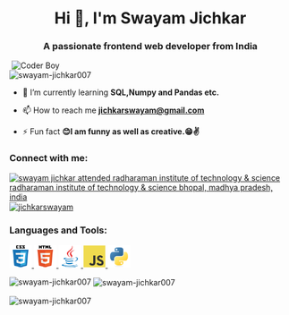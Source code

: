 <h1 align="center">Hi 👋, I'm Swayam Jichkar</h1>
<h3 align="center">A passionate frontend web developer from India</h3>
<img align="right" alt="Coder Boy" width="500" src="https://encrypted-tbn0.gstatic.com/images?q=tbn:ANd9GcTJsKZVppBhshJBN6_RHp9luylwz4eQO4I8Tg&s">

<p align="left"> <img src="https://komarev.com/ghpvc/?username=swayam-jichkar007&label=Profile%20views&color=0e75b6&style=flat" alt="swayam-jichkar007" /> </p>

- 🌱 I’m currently learning **SQL,Numpy and Pandas etc.**

- 📫 How to reach me **jichkarswayam@gmail.com**

- ⚡ Fun fact **😊I am funny as well as creative.😁✌**

<h3 align="left">Connect with me:</h3>
<p align="left">
<a href="https://linkedin.com/in/swayam jichkar attended radharaman institute of technology & science radharaman institute of technology & science bhopal, madhya pradesh, india" target="blank"><img align="center" src="https://raw.githubusercontent.com/rahuldkjain/github-profile-readme-generator/master/src/images/icons/Social/linked-in-alt.svg" alt="swayam jichkar attended radharaman institute of technology & science radharaman institute of technology & science bhopal, madhya pradesh, india" height="30" width="40" /></a>
<a href="https://www.codechef.com/users/jichkarswayam" target="blank"><img align="center" src="https://cdn.jsdelivr.net/npm/simple-icons@3.1.0/icons/codechef.svg" alt="jichkarswayam" height="30" width="40" /></a>
</p>

<h3 align="left">Languages and Tools:</h3>
<p align="left"> <a href="https://www.w3schools.com/css/" target="_blank" rel="noreferrer"> <img src="https://raw.githubusercontent.com/devicons/devicon/master/icons/css3/css3-original-wordmark.svg" alt="css3" width="40" height="40"/> </a> <a href="https://www.w3.org/html/" target="_blank" rel="noreferrer"> <img src="https://raw.githubusercontent.com/devicons/devicon/master/icons/html5/html5-original-wordmark.svg" alt="html5" width="40" height="40"/> </a> <a href="https://www.java.com" target="_blank" rel="noreferrer"> <img src="https://raw.githubusercontent.com/devicons/devicon/master/icons/java/java-original.svg" alt="java" width="40" height="40"/> </a> <a href="https://developer.mozilla.org/en-US/docs/Web/JavaScript" target="_blank" rel="noreferrer"> <img src="https://raw.githubusercontent.com/devicons/devicon/master/icons/javascript/javascript-original.svg" alt="javascript" width="40" height="40"/> </a> <a href="https://www.python.org" target="_blank" rel="noreferrer"> <img src="https://raw.githubusercontent.com/devicons/devicon/master/icons/python/python-original.svg" alt="python" width="40" height="40"/> </a> </p>

<p><img align="left" src="https://github-readme-stats.vercel.app/api/top-langs?username=swayam-jichkar007&show_icons=true&locale=en&layout=compact" alt="swayam-jichkar007" /></p>

<p>&nbsp;<img align="center" src="https://github-readme-stats.vercel.app/api?username=swayam-jichkar007&show_icons=true&locale=en" alt="swayam-jichkar007" /></p>

<p><img align="center" src="https://github-readme-streak-stats.herokuapp.com/?user=swayam-jichkar007&" alt="swayam-jichkar007" /></p>
